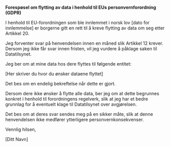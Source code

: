 **Forespøsel om flytting av data i henhold til EUs personvernforordning (GDPR)**

I henhold til EU-forordningen som ble innlemmet i norsk lov [dato for innlemmelse] er borgerne gitt en rett til å kreve flytting av data om seg etter Artikkel 20.

Jeg forventer svar på henvendelsen innen en måned slik Artikkel 12 krever. Dersom jeg ikke får svar innen fristen, vil jeg vurdere å påklage saken til Datatilsynet.

Jeg ber om at mine data hos dere flyttes til følgende entitet:

[Her skriver du hvor du ønsker dataene flyttet]

Det bes om en endelig bekreftelse når dette er gjort.

Dersom dere ikke ønsker å flytte alle data, ber jeg om at dette begrunnes konkret i henhold til forordningens regelverk, slik at jeg har et bedre grunnlag for å eventuelt klage til Datatilsynet over avgjørelsen.

Det bes om at deres svar sendes meg på en sikker måte, slik at denne henvendelsen ikke medfører ytterligere personvernkonsekvenser.

Vennlig hilsen,

[Ditt Navn]
